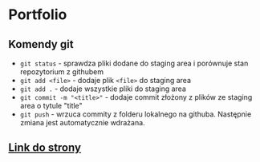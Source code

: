 # Portfolio

## Komendy git
- `git status` - sprawdza pliki dodane do staging area i porównuje stan repozytorium z githubem
- `git add <file>` - dodaje plik `<file>` do staging area
- `git add .` - dodaje wszystkie pliki do staging area
- `git commit -m "<title>"` - dodaje commit złożony z plików ze staging area o tytule "title"
- `git push` - wrzuca commity z folderu lokalnego na githuba. Następnie zmiana jest automatycznie wdrażana.

## [Link do strony](https://juliapapee.com)